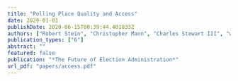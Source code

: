 ```yaml
---
title: "Polling Place Quality and Access"
date: 2020-01-01
publishDate: 2020-06-15T00:39:44.401833Z
authors: ["Robert Stein", "Christopher Mann", "Charles Stewart III", "with Zachary Birenbaum", "Anson Fung", "Jeb Greenberg", "Farhan Kawsar", "Gayle Alberda", "R. Michael Alvarez", "Emily Beaulieu", "Nathaniel A. Birkhead", "Frederick Boehmke", "Joshua Boston", "Barry C. Burden", "Francisco Cantu", "Rachael Cobb", "David Darmofal", "Thomas C. Ellington", "Terri Fine", "Charles J. Finocchiaro", "Michael Gilbert", "Victor Haynes", "Brian Janssen", "David Kimball", "Charles Kromkowski", "Elena Llaudet", "Ken Mayer", "Matthew R. Miles", "David Miller", "Lindsay Nielson", "Yu Ouyang", "Costas Panagopoulos", "Andrew Reeves", "Min Hee Seo", "Haley Simmons", "Corwin Smidt", "Rachel VanSickle-Ward", "Jennifer Nicoll Victor", "Abby Wood", "Julie Wronski"]
publication_types: ["6"]
abstract: ""
featured: false
publication: "*The Future of Election Administration*"
url_pdf: "papers/access.pdf"
---
```


